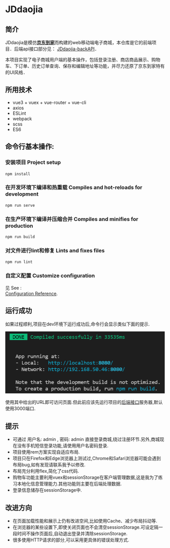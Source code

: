 # JDdaojia

## 简介

JDdaojia是模仿[**京东到家**](http://www.jddj.com/#/)而构建的web移动端电子商城，本仓库是它的前端项目．后端api接口部分见： [JDdaojia-backAPI](https://github.com/Mingeax/JDdaojia-backAPI 'JDdaojia-backAPI')．

本项目实现了电子商城用户端的基本操作，包括登录注册、商店商品展示、购物车、下订单、历史订单查询、保存和编辑地址等功能，并尽力还原了京东到家特有的UI风格．

## 所用技术
+ vue3 + vuex + vue-router + vue-cli
+ axios
+ ESLint
+ webpack
+ scss
+ ES6

## 命令行基本操作:
### 安装项目 Project setup
```
npm install
```

### 在开发环境下编译和热重载 Compiles and hot-reloads for development
```
npm run serve
```

### 在生产环境下编译并压缩合并 Compiles and minifies for production
```
npm run build
```

### 对文件进行lint和修复 Lints and fixes files
```
npm run lint
```

### 自定义配置 Customize configuration
见 See : <br/>[Configuration Reference](https://cli.vuejs.org/config/).

## 运行成功
如果过程顺利,项目在dev环境下运行成功后,命令行会显示类似下面的提示.

![dev运行成功的提示](/readme-asset/dev-running-info.jpg "运行成功")

使用其中给出的URL即可访问页面.但此前应该先运行项目的[后端接口](https://github.com/Mingeax/JDdaojia-backAPI 'JDdaojia-backAPI')服务器,默认使用3000端口.

## 提示
+ 可通过 用户名: admin , 密码: admin 直接登录商城,绕过注册环节.另外,商城现在没有手机短信登录功能,请使用用户名密码登录.
+ 项目使用rem方案实现自适应布局.
+ 项目只在Firefox和Edge浏览器上测试过,Chrome和Safari浏览器可能会遇到布局bug,如有发现请联系我予以修改.
+ 布局充分利用flex,简化了css代码.
+ 购物车功能主要利用vuex和sessionStorage在客户端管理数据,这是我为了练习本地化信息管理能力.其他功能则主要在后端处理数据.
+ 登录信息储存在sessionStorage中.

## 改进方向
+ 在页面加载性能和展示上仍有改进空间,比如使用Cache、减少布局抖动等.
+ 在浏览器的某些设置下,即使关闭页面也不会清空sessionStorage.可设定隔一段时间不操作页面后,自动退出登录并清除sessionStorage.
+ 很多使用HTTP请求的部分,可以采用更具体的错误处理方式.